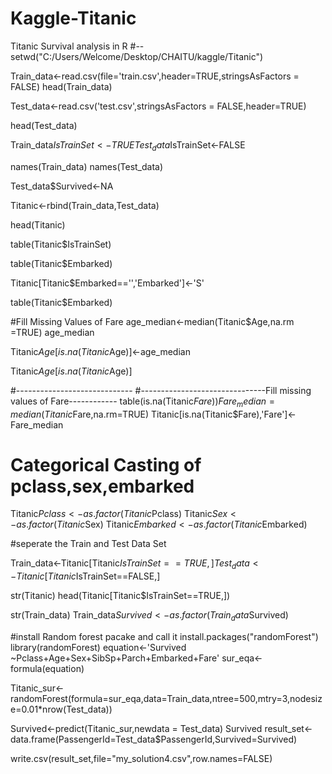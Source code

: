 # Kaggle-Titanic
Titanic Survival analysis in R
#--setwd("C:/Users/Welcome/Desktop/CHAITU/kaggle/Titanic")

Train_data<-read.csv(file='train.csv',header=TRUE,stringsAsFactors = FALSE)
head(Train_data)

Test_data<-read.csv('test.csv',stringsAsFactors = FALSE,header=TRUE)

head(Test_data)


Train_data$IsTrainSet<-TRUE
Test_data$IsTrainSet<-FALSE

names(Train_data)
names(Test_data)

Test_data$Survived<-NA


Titanic<-rbind(Train_data,Test_data)

head(Titanic)

table(Titanic$IsTrainSet)


table(Titanic$Embarked)

Titanic[Titanic$Embarked=='','Embarked']<-'S'



table(Titanic$Embarked)

#Fill Missing Values of Fare
age_median<-median(Titanic$Age,na.rm =TRUE)
age_median

Titanic$Age[is.na(Titanic$Age)]<-age_median


Titanic$Age[is.na(Titanic$Age)]

#-----------------------------
#-------------------------------Fill missing values of Fare------------
table(is.na(Titanic$Fare))
Fare_median=median(Titanic$Fare,na.rm=TRUE)
Titanic[is.na(Titanic$Fare),'Fare']<-Fare_median
 # Categorical Casting of pclass,sex,embarked

Titanic$Pclass<-as.factor(Titanic$Pclass)
Titanic$Sex<-as.factor(Titanic$Sex)
Titanic$Embarked<-as.factor(Titanic$Embarked)

#seperate the Train and Test Data Set

Train_data<-Titanic[Titanic$IsTrainSet==TRUE,]
Test_data<-Titanic[Titanic$IsTrainSet==FALSE,]

str(Titanic)
head(Titanic[Titanic$IsTrainSet==TRUE,])

str(Train_data)
Train_data$Survived<-as.factor(Train_data$Survived)

#install Random forest pacake and call it
install.packages("randomForest")
library(randomForest)
equation<-'Survived ~Pclass+Age+Sex+SibSp+Parch+Embarked+Fare'
sur_eqa<-formula(equation)

Titanic_sur<-randomForest(formula=sur_eqa,data=Train_data,ntree=500,mtry=3,nodesize=0.01*nrow(Test_data))

Survived<-predict(Titanic_sur,newdata = Test_data)
Survived
result_set<-data.frame(PassengerId=Test_data$PassengerId,Survived=Survived)


write.csv(result_set,file="my_solution4.csv",row.names=FALSE)
